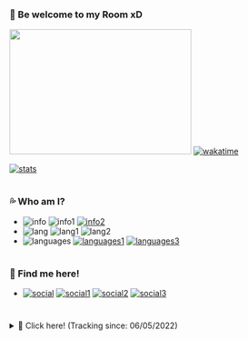 ### 🌊 Be welcome to my Room xD 

<img align="down" src="https://i.imgur.com/E3aBiPa.gif" width="320" height="220"/> [![wakatime](https://wakatime.com/badge/user/822eed34-bd99-43d4-9b7d-7a7e6d27e3c0.svg)](https://wakatime.com/@822eed34-bd99-43d4-9b7d-7a7e6d27e3c0) 

[![stats](https://github-readme-stats.vercel.app/api?username=m6sser&show_icons=true&count_private=false&theme=blue&hide_border=false&custom_title=Check%20my%20stats!%20xD%20)](https://wakatime.com/@m6sser)
#

### 💦 Who am I?
- ![info](https://img.shields.io/static/v1?logo=ReverbNation&label=&message=Felipe%20Messer%20&labelColor=4f94ef&color=white&logoColor=white&style=flat)
![info1](https://img.shields.io/static/v1?logo=Google%20Maps&label=&message=Brazil&color=white&logoColor=white&style=flat&labelColor=4f94ef)
[![info2](https://img.shields.io/static/v1?logo=Southwest%20Airlines&label=&message=S&color=white&logoColor=white&style=flat&labelColor=4f94ef)](https://imgur.com/gallery/2cNfedV)
- ![lang](https://img.shields.io/static/v1?logo=Google%20Translate&label=&message=Idioms&color=white&logoColor=white&style=flat&labelColor=4f94ef)
![lang1](https://img.shields.io/static/v1?label=&message=Portuguese&color=white&logoColor=white&style=flat)
![lang2](https://img.shields.io/static/v1?label=&message=English&color=white&logoColor=white&style=flat)
- ![languages](https://img.shields.io/static/v1?logo=Python&label=&message=Python&color=white&logoColor=white&style=flat&labelColor=4f94ef)
[![languages1](https://img.shields.io/static/v1?logo=Kali%20Linux&label=&message=Kali%20Linux&color=white&logoColor=white&style=flat&labelColor=4f94ef)](https://www.kali.org)
[![languages3](https://img.shields.io/static/v1?logo=Atom&label=&message=Atom&color=white&logoColor=white&style=flat&labelColor=4f94ef)](https://atom.io)

#

### 🐬 Find me here!
- [![social](https://img.shields.io/static/v1?logo=twitter&link=https://twitter.com/m6sser&label=&message=m6sser&color=white&logoColor=white&style=flat&labelColor=4f94ef)](https://twitter.com/m6sser)
[![social1](https://img.shields.io/static/v1?logo=instagram&link=https://instagram.com/fmesser11&label=&message=fmesser11&color=white&logoColor=white&style=flat&labelColor=4f94ef)](https://instagram.com/fmesser11)
[![social2](https://img.shields.io/static/v1?logo=GitHub&link=https://github.com/m6sser&label=&message=m6sser&color=white&logoColor=white&style=flat&labelColor=4f94ef)](https://github.com/m6sser)
[![social3](https://img.shields.io/static/v1?logo=Discord&link=http://discordapp.com/users/974844018762588200&label=&message=m6sser%232396&color=white&logoColor=white&style=flat&labelColor=4f94ef)](http://discordapp.com/users/974844018762588200)

#

</details>
<details>
  <summary>🐳 Click here! (Tracking since: 06/05/2022)</summary>
  ㅤ 
      
  [![wakatime](https://github-readme-stats.vercel.app/api/wakatime?username=m6sser)](https://wakatime.com/@m6sser)
  
  [![streak](https://github-readme-streak-stats.herokuapp.com/?user=m6sser&theme=github-dark-blue&date_format=n%2Fj%5B%2FY%5D&background=FFFFFF&stroke=4F94EF&currStreakLabel=4F94EF&currStreakNum=505963&sideNums=4F94EF&sideLabels=4F94EF&border=DDDBDB)](https://github.com/m6sser)
  </details>
